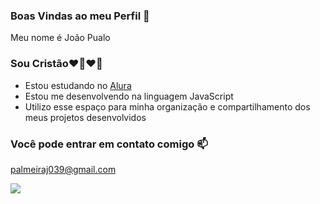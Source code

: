 ### Boas Vindas ao meu Perfil 🤙

Meu nome é João Pualo
### Sou Cristão❤️‍🔥❤️‍🔥

- Estou estudando no [Alura](https://alura.com.br)
- Estou me desenvolvendo na linguagem JavaScript
- Utilizo esse espaço para minha organização e compartilhamento dos meus projetos desenvolvidos

### Você pode entrar em contato comigo 📫

palmeiraj039@gmail.com

![](https://media1.tenor.com/m/D6P7ayaAqY0AAAAd/the-chosen-os-escolhidos.gif)
